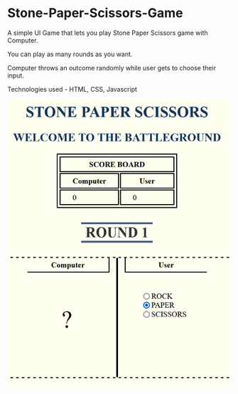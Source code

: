# Stone-Paper-Scissors-Game
A simple UI Game that lets you play Stone Paper Scissors game with Computer.

You can play as many rounds as you want. 

Computer throws an outcome randomly while user gets to choose their input. 

Technologies used - HTML, CSS, Javascript

![](DisplayUI.PNG)
